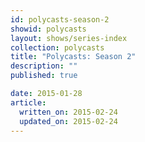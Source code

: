 ```yaml
---
id: polycasts-season-2
showid: polycasts
layout: shows/series-index
collection: polycasts
title: "Polycasts: Season 2"
description: ""
published: true

date: 2015-01-28
article:
  written_on: 2015-02-24
  updated_on: 2015-02-24
---
```


